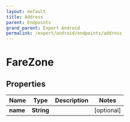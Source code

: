 ```yaml
---
layout: default
title: Address
parent: Endpoints
grand_parent: Expert Android
permalink: /expert/android/endpoints/address
---
```


# FareZone

## Properties
Name | Type | Description | Notes
------------ | ------------- | ------------- | -------------
**name** | **String** |  |  [optional]



